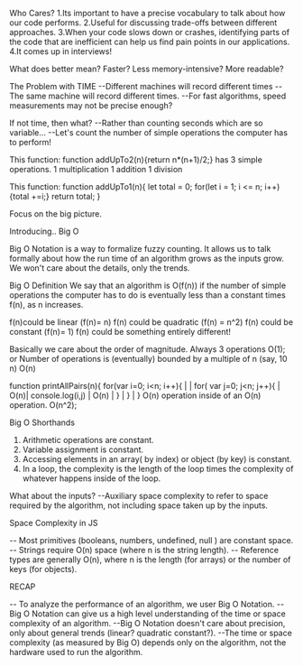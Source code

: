 Who Cares?
1.Its important to have a precise vocabulary to talk about how our code performs.
2.Useful for discussing trade-offs between different approaches.
3.When your code slows down or crashes, identifying parts of the code that are inefficient can help us find pain points in our applications.
4.It comes up in interviews!


What does better mean?
Faster?
Less memory-intensive?
More readable?

The Problem with TIME
--Different machines will record different times
--The same machine will record different times.
--For fast algorithms, speed measurements may not be precise enough?

If not time, then what?
--Rather than counting seconds which are so variable...
--Let's count the number of simple operations the computer has to perform!


This function:
function addUpTo2(n){return n*(n+1)/2;}
has 3 simple operations.
1 multiplication
1 addition
1 division


This function:
function addUpTo1(n){ let total = 0;
                      for(let i = 1; i <= n; i++){total +=i;}
                      return total;
                    }

Focus on the big picture.



Introducing.. Big O

Big O Notation is a way to formalize fuzzy counting.
It allows us to talk formally about how the run time of an algorithm grows as the inputs grow.
We won't care about the details, only the trends.

Big O Definition
We say that an algorithm is O(f(n)) if the number of simple operations the
computer has to do is eventually less than a constant times f(n), as n increases.

f(n)could be linear (f(n)= n)
f(n) could be quadratic (f(n) = n^2)
f(n) could be constant (f(n)= 1)
f(n) could be something entirely different!



Basically we care about the order of magnitude.
Always 3 operations O(1);
or
Number of operations is (eventually) bounded by a multiple of n (say, 10 n)  O(n)




function printAllPairs(n){
    for(var i=0; i<n; i++){                 |
      |     for( var j=0; j<n; j++){        |
  O(n)|       console.log(i,j)              |  O(n)
      |     }                               |
    }                                       |
}
O(n) operation inside of an O(n) operation.
O(n^2);




Big O Shorthands
1. Arithmetic operations are constant.
2. Variable assignment is constant.
3. Accessing elements in an array( by index) or object (by key) is constant.
4. In a loop, the  complexity is the length of the loop times the complexity of whatever happens inside of the loop.



What about the inputs?
--Auxiliary space complexity to refer to space required  by the algorithm, not including space taken up by the inputs.

Space Complexity in JS

-- Most primitives (booleans, numbers, undefined, null ) are constant space.
-- Strings require O(n) space (where n is the string length).
-- Reference types are generally O(n), where n is the length (for arrays) or the number of keys (for objects).



RECAP

-- To analyze the performance of an algorithm, we user Big O Notation.
--Big O Notation can give us a high level understanding of the time or space complexity of an algorithm.
--Big O Notation doesn't care about precision, only about general trends (linear? quadratic constant?).
--The time or space complexity (as measured by Big O) depends only on the algorithm, not the hardware used to run the algorithm.
